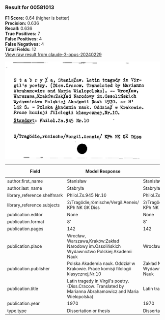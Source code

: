 ### Result for 00581013
**F1 Score:** 0.64 (higher is better)<br>**Precision:** 0.636<br>**Recall:** 0.636<br>**True Positives:** 7<br>**False Positives:** 4<br>**False Negatives:** 4<br>**Total Fields:** 12<br>[View raw result from claude-3-opus-20240229](https://github.com/RISE-UNIBAS/humanities_data_benchmark/blob/main/results/2025-10-01/T0145/request_T0145_00581013.json)

<img src="https://github.com/RISE-UNIBAS/humanities_data_benchmark/blob/main/benchmarks/zettelkatalog/images/00581013.jpg?raw=true" alt="00581013" width="600px">

| Field | Model Response | Ground Truth | Fuzzy Score | Match |
|-------|----------------|--------------|-------------|-------|
| author.first_name | Stanisław | Stanisław | 1.000 | ✅ |
| author.last_name | Stabryła | Stabryła | 1.000 | ✅ |
| library_reference.shelfmark | Philol.Zs.945 Nr.10 | Philol.Zs.945 Nr.10 | 1.000 | ✅ |
| library_reference.subjects | 2/Tragödie,römische/Vergil.Aeneis/ KPh NK GK Diss | 2/Tragödie,römische/Vergil.Aeneis/ KPh NK GK Diss | 1.000 | ✅ |
| publication.editor | None | None | 1.000 | ✅ |
| publication.format | 8' | 8' | 1.000 | ✅ |
| publication.pages | 142 | 142 | 1.000 | ✅ |
| publication.place | Wrocław, Warszawa,Kraków:Zakład Narodowy im.Ossolińskich Wydawnictwo Polskiej Akademii Nauk | Wrocław, Warszawa, Kraków | 0.414 | ❌ |
| publication.publisher | Polska Akademia nauk. Oddział w Krakowie. Prace komisji filologii klasycznej,Nr.10 | Zakład Narodowy im. Ossolińskich Wydawnictwo Polskiej Akademii Nauk | 0.349 | ❌ |
| publication.title | Latin tragedy in Virgil's poetry. (Diss.Cracow. Translated by Marianna Abrahamowicz and Maria Wielopolska) | Latin tragedy in Virgil's poetry | 0.464 | ❌ |
| publication.year | 1970 | 1970 | 0.000 | ❌ |
| type.type | Dissertation or thesis | Dissertation or thesis | 1.000 | ✅ |
